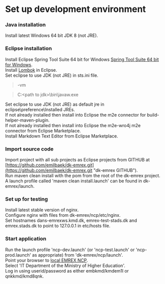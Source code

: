 # Set up development environment

### Java installation
Install latest Windows 64 bit JDK 8 (not JRE).

### Eclipse installation
Install Eclipse Spring Tool Suite 64 bit for Windows [Spring Tool Suite 64 bit for Windows](https://spring.io/tools/sts/all "Spring Tool Suite").  
Install [Lombok](https://projectlombok.org/ "Project Lombok") in Eclipse.  
Set eclipse to use JDK (not JRE) in sts.ini file.  
> -vm

> C:\<path to jdk>\bin\javaw.exe

Set eclipse to use JDK (not JRE) as default jre in eclipse\preference\Installed JREs.  
If not already installed then install into Eclipse the m2e connector for build-helper-maven-plugin.  
If not already installed then install into Eclipse the m2e-wro4j m2e connector from Eclipse Marketplace.  
Install Markdown Text Editor from Eclipse Marketplace. 

### Import source code
Import project with all sub projects as Eclipse projects from GITHUB at 
[https://github.com/emilbaek/dk-emrex.git](https://github.com/emilbaek/dk-emrex.git "dk-emrex GITHUB").  
Run maven clean install with the pom from the root of the dk-emrex project. A launch profile called 'maven clean install.launch' can be found in dk-emrex/launch.     

### Set up for testing
Install latest stable version of nginx.   
Configure nginx with files from dk-emrex/ncp/etc/nginx.  
Set hostnames dans-emrexws.kmd.dk, emrex-test-stads.dk and emrex.stads.dk to point to 127.0.0.1 in etc/hosts file.   

### Start application
Run the launch profile 'ncp-dev.launch' (or 'ncp-test.launch' or 'ncp-prod.launch' as appropriate) from 'dk-emrex/ncp/launch'.   
Point your browser to [local EMREX NCP](https://localhost "EMREX NCP").  
Select 'IT Department of the Ministry of Higher Education'.  
Log in using userid/password as either embkmd/kmdem1l or qnkkmd/kmd8qnk. 
   
